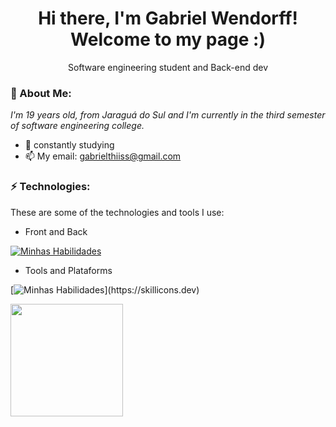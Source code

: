 <h1 align='center'>
  Hi there, I'm Gabriel Wendorff!
  <br/>
  Welcome to my page :)
</h1>
<p align='center'>
  Software engineering student and Back-end dev
</p>

### 🎱 About Me:

<p>
  <em>
    I'm 19 years old, from Jaraguá do Sul and I'm currently in the third semester of software engineering college.
  </em>
</p>

- 🌱 constantly studying 
- 📫 My email: gabrielthiiss@gmail.com

### ⚡ Technologies:

These are some of the technologies and tools I use:

- Front and Back

[![Minhas Habilidades](https://skillicons.dev/icons?i=html,css,js,vue,react,c,cs,cpp,python)](https://skillicons.dev)

- Tools and Plataforms

[![Minhas Habilidades](https://skillicons.dev/icons?i=git,figma,aws,autocad,)](https://skillicons.dev)


<img height="180em" src="https://github-readme-stats.vercel.app/api/top-langs/?username=GabrielWendorff&layout=compact&langs_count=7&theme=tokyonight"/>
